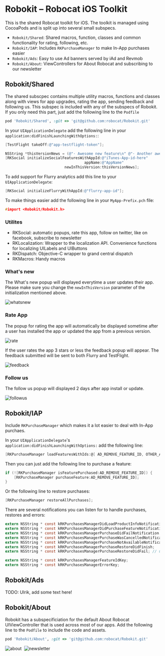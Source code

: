 # Robokit – Robocat iOS Toolkit

This is the shared Robocat toolkit for iOS. The toolkit is managed using CocoaPods and is split up into several
small subspecs.

* ``Robokit/Shared``: Shared macros, function, classes and common functionality for rating, following, etc.
* ``Robokit/IAP``: Includes ``RKPurchaseManager`` to make In-App purchases easier
* ``Robokit/Ads``: Easy to use Ad banners served by iAd and Revmob
* ``Robokit/About``: ViewControllers for About Robocat and subscribing to our newsletter

## Robokit/Shared

The shared subscpec contains multiple utility macros, functions and classes along with views for app upgrades,
rating the app, sending feedback and following us. This subspec is included with any of the subspecs of Robokit.
If you only need this part, just add the following line to the ``Podfile``

```ruby
pod 'Robokit/Shared', :git => 'git@github.com:robocat/Robokit.git'
```

In your ``UIApplicationDelegate`` add the following line in your ``application:didFinishLaunchingWithOptions:``:

```objectivec
[TestFlight takeOff:@"app-testflight-token"];

NSString *thisVersionNews = (@"· Awesome new feature\n" @"· Another awesome feature");
[RKSocial initializeSocialFeaturesWithAppId:@"iTunes-App-id-here"
                                    appName:@"AppName" 
                           newInThisVersion:thisVersionNews];
```

To add support for Flurry analytics add this line to your ``UIApplicationDelegate``:

```objectivec
[RKSocial initializeFlurryWithAppId:@"flurry-app-id"];
```

To make things easier add the following line in your ``MyApp-Prefix.pch`` file:

```c
#import <Robokit/Robokit.h>
```

### Utilites

* RKSocial: automatic popups, rate this app, follow on twitter, like on facebook, subscribe to newsletter
* RKLocalization: Wrapper to the localization API. Convenience functions for localizing UILabels and UIButtons
* RKDispatch: Objective-C wrapper to grand central dispatch
* RKMacros: Handy macros

### What's new

The What's new popup will displayed everytime a user updates their app. Please make sure you change
the ``newInThisVersion`` parameter of the initialization mentioned above.

![whatsnew](https://f.cloud.github.com/assets/178181/1406632/ea2ad380-3d56-11e3-8674-d4ea536931f0.png)

### Rate App

The popup for rating the app will automatically be displayed sometime after a user has installed the app
or updated the app from a previous version.

![rate](https://f.cloud.github.com/assets/178181/1406631/ea29ddc2-3d56-11e3-8e5e-23559a73c9a1.png)

If the user rates the app 3 stars or less the feedback popup will appear. The feedback submitted will
be sent to both Flurry and TestFlight.

![feedback](https://f.cloud.github.com/assets/178181/1406630/ea096506-3d56-11e3-8fae-cc83d1872bce.png)

### Follow us

The follow us popup will displayed 2 days after app install or update.

![followus](https://f.cloud.github.com/assets/178181/1406633/ea2b939c-3d56-11e3-9932-7046426700f7.png)

## Robokit/IAP

Include ``RKPurchaseManager`` which makes it a lot easier to deal with In-App purchaes.

In your ``UIApplicationDelegate``'s ``application:didFinishLaunchingWithOptions:`` add the following line:

```objectivec
[RKPurchaseManager loadFeaturesWithIds:@[ AD_REMOVE_FEATURE_ID, OTHER_AWESOME_FEATURE_ID ]];
```

Then you can just add the following line to purchase a feature:

```objectivec
if (![RKPurchaseManager isFeaturePurchased:AD_REMOVE_FEATURE_ID]) {
    [RKPurchaseManager purchaseFeature:AD_REMOVE_FEATURE_ID];
}
```

Or the following line to restore purchases:

```objectivec
[RKPurchaseManager restoreAllPurchases];
```

There are several notifications you can listen for to handle purchases, restores and errors:

```objectivec
extern NSString * const kRKPurchasesManagerDidLoadProductInfoNotification;
extern NSString * const kRKPurchasesManagerDidPurchaseFeatureNotification; // userInfo: FeatureIdKey => purchased feature ID as NSString
extern NSString * const kRKPurchasesManagerPurchaseDidFailNotification; // userInfo: FeatureIdKey => failed purchase feature ID as NSString
extern NSString * const kRKPurchasesManagerPurchaseWasCancelledNotification; // userInfo: FeatureIdKey => cancelled purchase feature ID as NSString
extern NSString * const kRKPurchasesManagerPurchaseNotAvailableNotification; // userInfo: FeatureIdKey => failed purchase feature ID as NSString
extern NSString * const kRKPurchasesManagerPurchaseRestoreDidFinish;
extern NSString * const kRKPurchasesManagerPurchaseRestoreDidFail; // userInfo: kRKPurchasesManagerErrorKey => error as NSError

extern NSString * const kRKPurchasesManagerFeatureIdKey;
extern NSString * const kRKPurchasesManagerErrorKey;
```



## Robokit/Ads

TODO: Ulrik, add some text here!

## Robokit/About

Robokit has a subspecificiation for the default About Robocat UIViewController that is used across most of our apps.
Add the following line to the ``Podfile`` to include the code and assets.

```ruby
pod 'Robokit/About', :git => 'git@github.com:robocat/Robokit.git'
```

![about](https://f.cloud.github.com/assets/178181/1406644/3c741908-3d57-11e3-896c-89db9abcddce.png)&nbsp;
![newsletter](https://f.cloud.github.com/assets/178181/1406645/3c945948-3d57-11e3-8067-687a0ec9918f.png)

